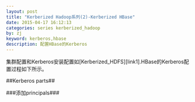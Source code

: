 ```yaml
---
layout: post
title: "Kerberized Hadoop系列(2)-Kerberized HBase"
date: 2015-04-17 16:12:13
categories: series kerberized_hadoop
by: zj
keyword: kerberos,hbase 
description: 配置HBase的Kerberos
---
```


集群配置和Kerberos安装配置如[Kerberized_HDFS][link1].HBase的Kerberos配置过程如下所示。

##Kerberos parts##

###添加principals###
